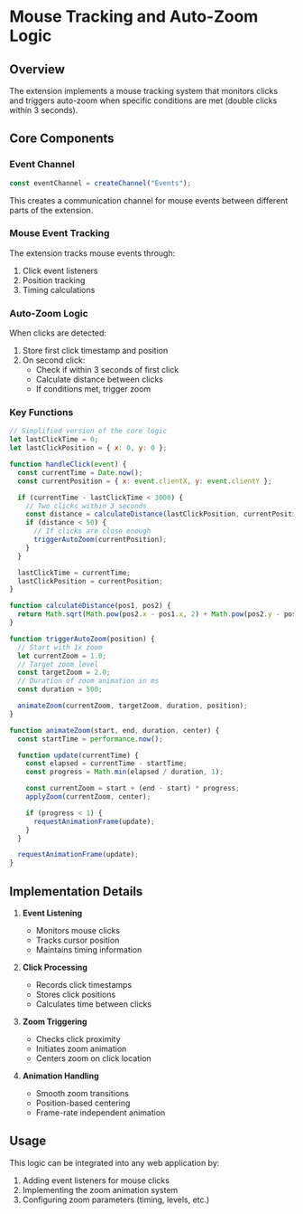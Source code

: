 # Mouse Tracking and Auto-Zoom Logic

## Overview

The extension implements a mouse tracking system that monitors clicks and triggers auto-zoom when specific conditions are met (double clicks within 3 seconds).

## Core Components

### Event Channel

```javascript
const eventChannel = createChannel("Events");
```

This creates a communication channel for mouse events between different parts of the extension.

### Mouse Event Tracking

The extension tracks mouse events through:

1. Click event listeners
2. Position tracking
3. Timing calculations

### Auto-Zoom Logic

When clicks are detected:

1. Store first click timestamp and position
2. On second click:
   - Check if within 3 seconds of first click
   - Calculate distance between clicks
   - If conditions met, trigger zoom

### Key Functions

```javascript
// Simplified version of the core logic
let lastClickTime = 0;
let lastClickPosition = { x: 0, y: 0 };

function handleClick(event) {
  const currentTime = Date.now();
  const currentPosition = { x: event.clientX, y: event.clientY };

  if (currentTime - lastClickTime < 3000) {
    // Two clicks within 3 seconds
    const distance = calculateDistance(lastClickPosition, currentPosition);
    if (distance < 50) {
      // If clicks are close enough
      triggerAutoZoom(currentPosition);
    }
  }

  lastClickTime = currentTime;
  lastClickPosition = currentPosition;
}

function calculateDistance(pos1, pos2) {
  return Math.sqrt(Math.pow(pos2.x - pos1.x, 2) + Math.pow(pos2.y - pos1.y, 2));
}

function triggerAutoZoom(position) {
  // Start with 1x zoom
  let currentZoom = 1.0;
  // Target zoom level
  const targetZoom = 2.0;
  // Duration of zoom animation in ms
  const duration = 500;

  animateZoom(currentZoom, targetZoom, duration, position);
}

function animateZoom(start, end, duration, center) {
  const startTime = performance.now();

  function update(currentTime) {
    const elapsed = currentTime - startTime;
    const progress = Math.min(elapsed / duration, 1);

    const currentZoom = start + (end - start) * progress;
    applyZoom(currentZoom, center);

    if (progress < 1) {
      requestAnimationFrame(update);
    }
  }

  requestAnimationFrame(update);
}
```

## Implementation Details

1. **Event Listening**

   - Monitors mouse clicks
   - Tracks cursor position
   - Maintains timing information

2. **Click Processing**

   - Records click timestamps
   - Stores click positions
   - Calculates time between clicks

3. **Zoom Triggering**

   - Checks click proximity
   - Initiates zoom animation
   - Centers zoom on click location

4. **Animation Handling**
   - Smooth zoom transitions
   - Position-based centering
   - Frame-rate independent animation

## Usage

This logic can be integrated into any web application by:

1. Adding event listeners for mouse clicks
2. Implementing the zoom animation system
3. Configuring zoom parameters (timing, levels, etc.)
